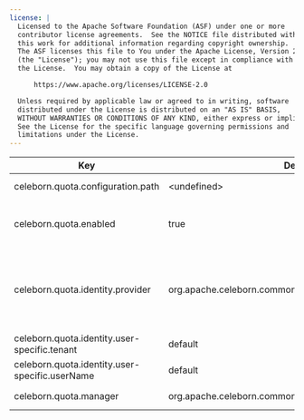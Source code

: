 ```yaml
---
license: |
  Licensed to the Apache Software Foundation (ASF) under one or more
  contributor license agreements.  See the NOTICE file distributed with
  this work for additional information regarding copyright ownership.
  The ASF licenses this file to You under the Apache License, Version 2.0
  (the "License"); you may not use this file except in compliance with
  the License.  You may obtain a copy of the License at

      https://www.apache.org/licenses/LICENSE-2.0

  Unless required by applicable law or agreed to in writing, software
  distributed under the License is distributed on an "AS IS" BASIS,
  WITHOUT WARRANTIES OR CONDITIONS OF ANY KIND, either express or implied.
  See the License for the specific language governing permissions and
  limitations under the License.
---
```


<!--begin-include-->
| Key | Default | Description | Since |
| --- | ------- | ----------- | ----- |
| celeborn.quota.configuration.path | &lt;undefined&gt; | Quota configuration file path. The file format should be yaml. Quota configuration file template can be found under conf directory. | 0.2.0 | 
| celeborn.quota.enabled | true | When true, before registering shuffle, LifecycleManager should check if current user have enough quota space, if cluster don't have enough quota space for current user, fallback to Spark's default shuffle | 0.2.0 | 
| celeborn.quota.identity.provider | org.apache.celeborn.common.identity.DefaultIdentityProvider | IdentityProvider class name. Default class is `org.apache.celeborn.common.identity.DefaultIdentityProvider`. Optional values: org.apache.celeborn.common.identity.HadoopBasedIdentityProvider user name will be obtained by UserGroupInformation.getUserName; org.apache.celeborn.common.identity.DefaultIdentityProvider user name and tenant id are default values or user-specific values. | 0.2.0 | 
| celeborn.quota.identity.user-specific.tenant | default | Tenant id if celeborn.quota.identity.provider is org.apache.celeborn.common.identity.DefaultIdentityProvider. | 0.3.0 | 
| celeborn.quota.identity.user-specific.userName | default | User name if celeborn.quota.identity.provider is org.apache.celeborn.common.identity.DefaultIdentityProvider. | 0.3.0 | 
| celeborn.quota.manager | org.apache.celeborn.common.quota.DefaultQuotaManager | QuotaManger class name. Default class is `org.apache.celeborn.common.quota.DefaultQuotaManager`. | 0.2.0 | 
<!--end-include-->

